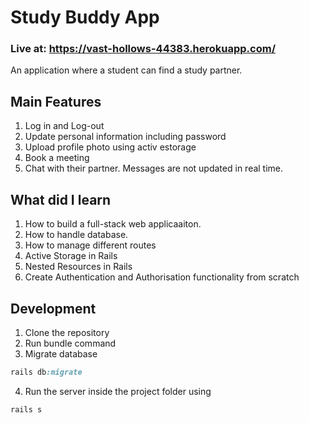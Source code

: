 # Study Buddy App
### Live at: https://vast-hollows-44383.herokuapp.com/

An application where a student can find a study partner.

## Main Features
1. Log in and Log-out
2. Update personal information including password
3. Upload profile photo using activ estorage
4. Book a meeting
5. Chat with their partner. Messages are not updated in real time.


## What did I learn
1. How to build a full-stack web applicaaiton.
2. How to handle database.
3. How to manage different routes
4. Active Storage in Rails
5. Nested Resources in Rails
6. Create Authentication and Authorisation functionality from scratch

## Development
1. Clone the repository
2. Run bundle command
3. Migrate database 
```ruby
rails db:migrate
```
4. Run the server inside the project folder using
```ruby
rails s
```

